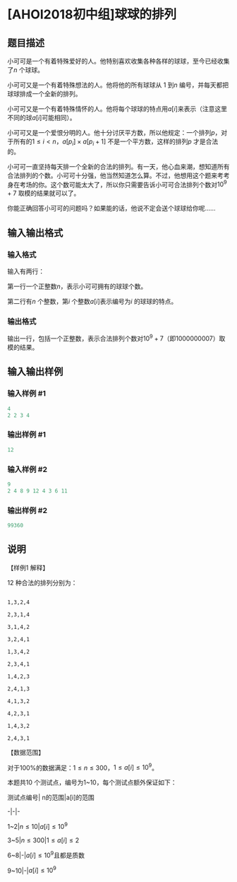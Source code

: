 # [AHOI2018初中组]球球的排列

## 题目描述

小可可是一个有着特殊爱好的人。他特别喜欢收集各种各样的球球，至今已经收集了$n$ 个球球。

小可可又是一个有着特殊想法的人。他将他的所有球球从 1 到$n$ 编号，并每天都把球球排成一个全新的排列。

小可可又是一个有着特殊情怀的人。他将每个球球的特点用$a[i]$来表示（注意这里不同的球$a[i]$可能相同）。

小可可又是一个爱恨分明的人。他十分讨厌平方数，所以他规定：一个排列$p$，对于所有的$1 ≤ i < n$，$a[p_i]\times a[p_i+1]$ 不是一个平方数，这样的排列$p$ 才是合法的。

小可可一直坚持每天排一个全新的合法的排列。有一天，他心血来潮，想知道所有合法排列的个数。小可可十分强，他当然知道怎么算。不过，他想用这个题来考考身在考场的你。这个数可能太大了，所以你只需要告诉小可可合法排列个数对$10^9+7$ 取模的结果就可以了。

你能正确回答小可可的问题吗？如果能的话，他说不定会送个球球给你呢……

## 输入输出格式

### 输入格式

输入有两行：

第一行一个正整数$n$，表示小可可拥有的球球个数。

第二行有$n$ 个整数，第$i$ 个整数$a[i]$表示编号为$i$ 的球球的特点。

### 输出格式

输出一行，包括一个正整数，表示合法排列个数对$10^9+7$（即1000000007）取模的结果。

## 输入输出样例

### 输入样例 #1

```cpp
4
2 2 3 4
```


### 输出样例 #1

```cpp
12

```
### 输入样例 #2

```cpp
9
2 4 8 9 12 4 3 6 11
```


### 输出样例 #2

```cpp
99360
```


## 说明

【样例1 解释】

12 种合法的排列分别为：

```

1,3,2,4

2,3,1,4

3,1,4,2

3,2,4,1

1,3,4,2

2,3,4,1

1,4,2,3

2,4,1,3

4,1,3,2

4,2,3,1

1,4,3,2

2,4,3,1

```

【数据范围】

对于100%的数据满足：$1≤n≤300$，$1≤a[i]≤10^9$。

本题共10 个测试点，编号为1~10，每个测试点额外保证如下：

测试点编号| n的范围|a[i]的范围

-|-|-

1~2|$n≤10$|$a[i]≤10^9$

3~5|$n≤300$|$1≤a[i]≤2$

6~8|-|$a[i]≤10^9$且都是质数

9~10|-|$a[i]≤10^9$

